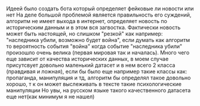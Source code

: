 Идеей было создать бота который определяет фейковые ли новости или нет
На деле большой проблемой является правильность его суждений,
алгоритм не имеет выхода в интернет, определяет новость по историческим данным и в этом вся загвостка.
Фактически новость может быть настоящей, но слишком "резкой" как например: "наследника убили, возможно будет война",
если думать как алгоритм то вероятность события "война" когда событие "наследника убили" произошло очень велика (первая мировая так и началась).
Много чего еще зависит от качества исторических данных, в моем случае присутсвует довольно маленький датасет и в нем всего 2 класса (правдивая и ложная),
если бы было еще например такие классы как: пропаганда, манипуляция и тд, алгоритм бы определял такое довольно хорошо, т к он может выслеживать в тексте такие психологические манипуляции
Но увы, на русском языке такого качественного датасета еще нет(как минимум я не нашел)
